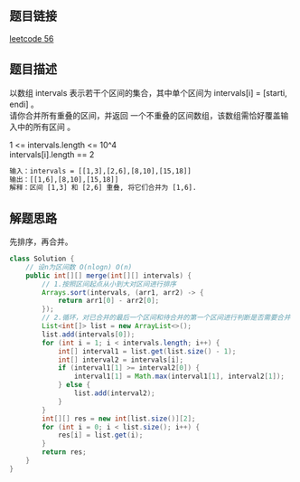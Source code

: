 ## 题目链接

[leetcode 56](https://leetcode.cn/problems/merge-intervals/)

## 题目描述

以数组 intervals 表示若干个区间的集合，其中单个区间为 intervals[i] = [starti, endi] 。  
请你合并所有重叠的区间，并返回 一个不重叠的区间数组，该数组需恰好覆盖输入中的所有区间 。  

1 <= intervals.length <= 10^4  
intervals[i].length == 2  

```html
输入：intervals = [[1,3],[2,6],[8,10],[15,18]]
输出：[[1,6],[8,10],[15,18]]
解释：区间 [1,3] 和 [2,6] 重叠, 将它们合并为 [1,6].
```

## 解题思路

先排序，再合并。

```JAVA
class Solution {
    // 设n为区间数 O(nlogn) O(n)
    public int[][] merge(int[][] intervals) {
        // 1.按照区间起点从小到大对区间进行排序
        Arrays.sort(intervals, (arr1, arr2) -> {
            return arr1[0] - arr2[0];
        });
        // 2.循环，对已合并的最后一个区间和待合并的第一个区间进行判断是否需要合并
        List<int[]> list = new ArrayList<>();
        list.add(intervals[0]);
        for (int i = 1; i < intervals.length; i++) {
            int[] interval1 = list.get(list.size() - 1);
            int[] interval2 = intervals[i];
            if (interval1[1] >= interval2[0]) {
                interval1[1] = Math.max(interval1[1], interval2[1]);
            } else {
                list.add(interval2);
            }
        }
        int[][] res = new int[list.size()][2];
        for (int i = 0; i < list.size(); i++) {
            res[i] = list.get(i);
        }
        return res;
    }
}
```

